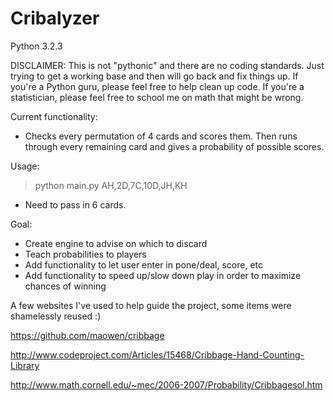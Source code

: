 Cribalyzer
==========

Python 3.2.3

DISCLAIMER: This is not "pythonic" and there are no coding standards. Just trying to get a working base and then
will go back and fix things up. If you're a Python guru, please feel free to help clean up code. If you're a 
statistician, please feel free to school me on math that might be wrong.

Current functionality:
- Checks every permutation of 4 cards and scores them. Then runs through every remaining card and gives
a probability of possible scores.

Usage:
> python main.py AH,2D,7C,10D,JH,KH
- Need to pass in 6 cards. 


Goal:
- Create engine to advise on which to discard
- Teach probabilities to players
- Add functionality to let user enter in pone/deal, score, etc
- Add functionality to speed up/slow down play in order to maximize chances of winning



A few websites I've used to help guide the project, some items were shamelessly reused :)

https://github.com/maowen/cribbage

http://www.codeproject.com/Articles/15468/Cribbage-Hand-Counting-Library

http://www.math.cornell.edu/~mec/2006-2007/Probability/Cribbagesol.htm
